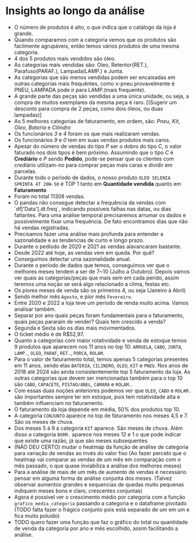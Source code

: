 # Insights ao longo da análise
* O número de produtos é alto, o que indica que o catálogo da loja é grande.
* Quando comparamos com a categoria vemos que os produtos são facilmente agrupáveis, então temos vários produtos de uma mesma categoria.
* 4 dos 5 produtos mais vendidos são óleo.
* As categorias mais vendidas são: Oleo, Retentor(RET.), Parafuso(PARAF.), Lampada(LAMP.) e Junta.
* As categorias que são menos vendidas podem ser encaixadas em outras categorias mais frequêntes, como x-pneu provavelmente é PNEU, LAMPADA pode ir para LAMP.(mais frequente). 
* A grande parte das peças são vendidas a uma única unidade, ou seja, a compra de muitos exemplares da mesma peça é raro. [(Sugerir um desconto para compra de 2 peças, como dois óleos, ou duas lampadas)]
* As 5 melhores categorias de faturamento, em ordem, são: *Pneu*, *Kit*, *Oleo*, *Bateria* e *Cilindro*
* Os funcionários *3* e *4* foram os que mais realizaram vendas.
* Os funcionários *9* e *0* tem em suas vendas produtos mais caros.
* Apesar do número de vendas do tipo *P* ser o dobro do tipo *C*, o valor faturado nos dois tipos é bem próximo. Assumindo que o tipo *C* é **Crediário** e *P* sendo **Pedido**, pode-se pensar que os clientes com crediário utilizam-no para comprar peças mais caras e dividir em parcelas.
* Durante todo o período de dados, o nosso produto `OLEO SELENIA SPRINTA 4T 20W-50` é TOP 1 tanto em **Quantidade vendida** quanto em **Faturamento**
* Foram no total 11308 vendas.
* O pandas não consegue detectar a frequência da vendas com ´df['Data'].dt.freq´, indicando possíveis falhas nas datas, ou dias faltantes. Para uma análise temporal precisaremos arrumar os dados e possivelmente fixar uma frequência. De fato encontramos dias que não há vendas registradas.
* Precisamos fazer uma análise mais profunda para entender a sazonalidade e as tendencias de curto e longo prazo.
* Durante o pedíodo de 2020 e 2021 as vendas alavancaram bastante.
* Desde 2022 até hoje, as vendas vem em queda. Por quê?
* Conseguimos detectar uma sazonalidade anual.
* Durante o período de dados que temos, conseguimos ver que o melhores meses tendem a ser de 7~10 (Julho a Outubro). Depois vamos ver quais as categorias/peças que mais sem em cada perído, assim teremos uma noção se será algo relacionado a clima, festas etc.
* Os piores meses de venda são os primeiros 4, ou seja (Janeiro à Abril)
* Sendo melhor mês `Agosto`, e pior mês `Fevereiro`.
* Entre 2020 e 2022 a loja teve um período de renda muito acima. Vamos analisar também.
* Separar por ano quais peças foram fundamentais para o faturamento, quais peças pararam de vender? Quais tem crescido a venda?
* Segunda e Sexta são os dias mais movimentados.
* O ticket médio é de R$52,97.
* Quanto a categorias com maior rotatividade e venda de estoque temos 9 produtos que aparecem nos 11 anos no top 10: `ARRUELA`, `CABO`, `JUNTA`, `LAMP.`, `OLEO`, `PARAF`, `RET.`, `PORCA`, `ROLAM`.
* Para o valor de faturamento total, temos apenas 5 categorias presentes em 11 anos, sendo elas `BATERIA`, `CILINDRO`, `OLEO`, `KIT` e `PNEU`. Nos anos de 2018 até 2024 são ainda consistentemente top 5 faturamento da loja. As outras categorias que devem ser mencionadas também para o top 10 são `CABO`, `CAPACETE`, `PISTAO/ANEL`, `CAMARA` e `ROLAM.`.
* Com essas duas noções anteriores podemos ver que `OLEO`, `CABO` e `ROLAM.` são importantes sempre ter em estoque, pois tem rotatividade alta e também influenciam no faturamento.
* O faturamento da loja depende em média, 50% dos produtos top 10.
* A categoria `CONJUNTO` aparece no top de faturamento nos meses 4,5 e 7. São os meses de chuva.
* Dos meses 5 à 9 a categoria `KIT` aparece. São meses de chuva. Além disso a categoria `BORR.` aparece nos meses 12 e 1 o que pode indicar que existe uma razão, já que são meses subsequentes.
* (NÃO DEU CERTO) mudar o heatmap da função de análise de categoria para variação de vendas ao invés do valor fixo (Ao fazer percebi que o heatmap vai comparar as vendas de um mês em comparação com o mês passado, o que quase inviabiliza a análise dos melhores meses)
* Para a análise de mais de um mês de aumento de vendas é necessário pensar em alguma forma de análise conjunta dos meses. (Talvez observar aumentos grandes e sequencias de quedas muito pequenas indiquem meses bons e claro, crescentes conjuntas)
* Agora é possível ver o crescimento médio por categoria com a função `grafico_media_categoria` passando a categoria e o dataframe pivotado (TODO falta fazer o frágico conjunto pois está separado de um em um e fica muito poluído)
* TODO quero fazer uma função que faz o gráfico do total ou quantidade de venda da categoria por ano e mês escolhido, assim facilitando a análise.



